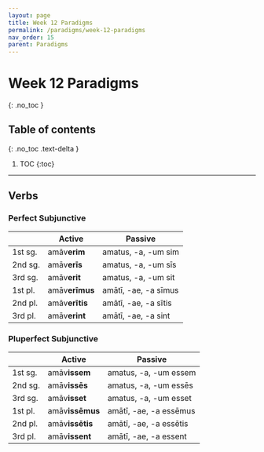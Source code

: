 ```yaml
---
layout: page
title: Week 12 Paradigms
permalink: /paradigms/week-12-paradigms
nav_order: 15
parent: Paradigms
---
```


# Week 12 Paradigms
{: .no_toc }

## Table of contents
{: .no_toc .text-delta }

1. TOC
{:toc}

***

## Verbs

### Perfect Subjunctive

| | Active | Passive |
| --- | --- | --- |
| 1st sg. | amāv**erim** | amatus, -a, -um sim |
| 2nd sg. | amāv**erīs** | amatus, -a, -um sīs |
| 3rd sg. | amāv**erit** | amatus, -a, -um sit |
| 1st pl. | amāv**erīmus** | amātī, -ae, -a sīmus |
| 2nd pl. | amāv**erītis** | amātī, -ae, -a sītis |
| 3rd pl. | amāv**erint** | amātī, -ae, -a sint |

### Pluperfect Subjunctive

| | Active | Passive |
| --- | --- | --- |
| 1st sg. | amāv**issem** | amatus, -a, -um essem |
| 2nd sg. | amāv**issēs** | amatus, -a, -um essēs |
| 3rd sg. | amāv**isset** | amatus, -a, -um esset |
| 1st pl. | amāv**issēmus** | amātī, -ae, -a essēmus |
| 2nd pl. | amāv**issētis** | amātī, -ae, -a essētis |
| 3rd pl. | amāv**issent** | amātī, -ae, -a essent |